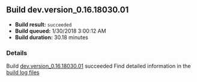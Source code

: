 ## Build dev.version_0.16.18030.01
- **Build result:** `succeeded`
- **Build queued:** 1/30/2018 3:00:12 AM
- **Build duration:** 30.18 minutes
### Details
Build [dev.version_0.16.18030.01](https://winappstudio.visualstudio.com/web/build.aspx?pcguid=a4ef43be-68ce-4195-a619-079b4d9834c2&builduri=vstfs%3a%2f%2f%2fBuild%2fBuild%2f24810) succeeded
Find detailed information in the [build log files](https://uwpctdiags.blob.core.windows.net/buildlogs/dev.version_0.16.18030.01_logs.zip)
